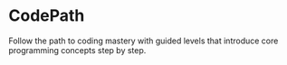 # CodePath
Follow the path to coding mastery with guided levels that introduce core programming concepts step by step.
